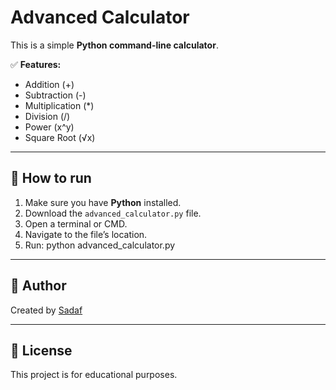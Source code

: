 # Advanced Calculator

This is a simple **Python command-line calculator**.

✅ **Features:**
- Addition (+)
- Subtraction (-)
- Multiplication (*)
- Division (/)
- Power (x^y)
- Square Root (√x)

---

## 📌 How to run

1. Make sure you have **Python** installed.
2. Download the `advanced_calculator.py` file.
3. Open a terminal or CMD.
4. Navigate to the file’s location.
5. Run:
python advanced_calculator.py

---

## 🚀 Author

Created by [Sadaf](https://github.com/Sadafka)

---

## 📌 License

This project is for educational purposes.
